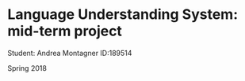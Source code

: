 # Language Understanding System: mid-term project

Student: Andrea Montagner
ID:189514

Spring 2018
